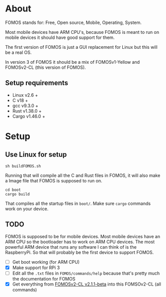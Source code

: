 # About

FOMOS stands for: Free, Open source, Mobile, Operating, System.

Most mobile devices have ARM CPU's, because FOMOS is meant to run on mobile devices it should have good support for them.

The first version of FOMOS is just a GUI replacement for Linux but this will be a real OS.

In version 3 of FOMOS it should be a mix of FOMOSv1-Yellow and FOMOSv2-CL (this version of FOMOS).

## Setup requirements

- Linux v2.6 +
- C v18 +
- gcc v9.3.0 +
- Rust v1.38.0 +
- Cargo v1.46.0 +

# Setup
## Use Linux for setup

```commandline
sh buildFOMOS.sh
```

Running that will compile all the C and Rust files in FOMOS, it will also make a Image file that FOMOS is supposed to run on.

```commandline
cd boot
cargo build
```

That compiles all the startup files in ``boot/``. Make sure ``cargo`` commands work on your device.

## TODO

FOMOS is supposed to be for mobile devices. Most mobile devices have an ARM CPU so the bootloader has to work on ARM CPU devices.
The most powerful ARM device that runs any software I can think of is the RaspberryPi. So that will probably be the first device to support FOMOS.  

- [ ] Get boot working (for ARM CPU)
- [x] Make support for RPi 3
- [ ] Edit all the ``.txt`` files in ``FOMOS/commands/help`` because that's pretty much the documentation for FOMOS
- [x] Get everything from [FOMOSv2-CL v2.1.1-beta](https://github.com/NathanMcMillan54/FOMOSv2-CLtest) into this FOMSOv2-CL (all commands)
